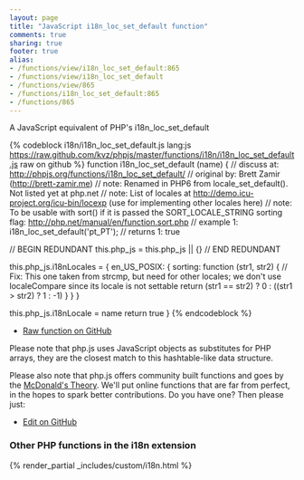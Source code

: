```yaml
---
layout: page
title: "JavaScript i18n_loc_set_default function"
comments: true
sharing: true
footer: true
alias:
- /functions/view/i18n_loc_set_default:865
- /functions/view/i18n_loc_set_default
- /functions/view/865
- /functions/i18n_loc_set_default:865
- /functions/865
---
```

<!-- Generated by Rakefile:build -->
A JavaScript equivalent of PHP's i18n_loc_set_default

{% codeblock i18n/i18n_loc_set_default.js lang:js https://raw.github.com/kvz/phpjs/master/functions/i18n/i18n_loc_set_default.js raw on github %}
function i18n_loc_set_default (name) {
  //  discuss at: http://phpjs.org/functions/i18n_loc_set_default/
  // original by: Brett Zamir (http://brett-zamir.me)
  //        note: Renamed in PHP6 from locale_set_default(). Not listed yet at php.net
  //        note: List of locales at http://demo.icu-project.org/icu-bin/locexp (use for implementing other locales here)
  //        note: To be usable with sort() if it is passed the SORT_LOCALE_STRING sorting flag: http://php.net/manual/en/function.sort.php
  //   example 1: i18n_loc_set_default('pt_PT');
  //   returns 1: true

  // BEGIN REDUNDANT
  this.php_js = this.php_js || {}
  // END REDUNDANT

  this.php_js.i18nLocales = {
    en_US_POSIX: {
      sorting: function (str1, str2) {
        // Fix: This one taken from strcmp, but need for other locales; we don't use localeCompare since its locale is not settable
        return (str1 == str2) ? 0 : ((str1 > str2) ? 1 : -1)
      }
    }
  }

  this.php_js.i18nLocale = name
  return true
}
{% endcodeblock %}

 - [Raw function on GitHub](https://github.com/kvz/phpjs/blob/master/functions/i18n/i18n_loc_set_default.js)

Please note that php.js uses JavaScript objects as substitutes for PHP arrays, they are 
the closest match to this hashtable-like data structure. 

Please also note that php.js offers community built functions and goes by the 
[McDonald's Theory](https://medium.com/what-i-learned-building/9216e1c9da7d). We'll put online 
functions that are far from perfect, in the hopes to spark better contributions. 
Do you have one? Then please just: 

 - [Edit on GitHub](https://github.com/kvz/phpjs/edit/master/functions/i18n/i18n_loc_set_default.js)


### Other PHP functions in the i18n extension
{% render_partial _includes/custom/i18n.html %}

